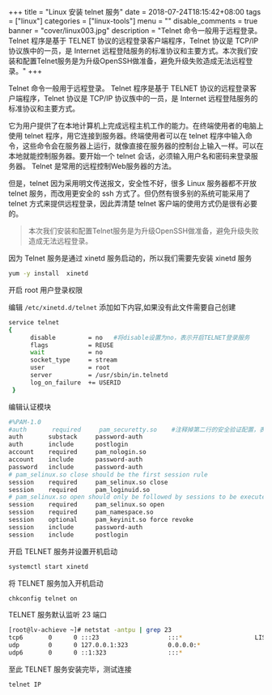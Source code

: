+++
title = "Linux 安装 telnet 服务"
date = 2018-07-24T18:15:42+08:00
tags = ["linux"]
categories = ["linux-tools"]
menu = ""
disable_comments = true
banner = "cover/linux003.jpg"
description = "Telnet 命令一般用于远程登录。 Telnet 程序是基于 TELNET 协议的远程登录客户端程序，Telnet 协议是 TCP/IP 协议族中的一员，是 Internet 远程登陆服务的标准协议和主要方式。本次我们安装和配置Telnet服务是为升级OpenSSH做准备，避免升级失败造成无法远程登录。"
+++

Telnet 命令一般用于远程登录。 Telnet 程序是基于 TELNET 协议的远程登录客户端程序，Telnet 协议是 TCP/IP 协议族中的一员，是 Internet 远程登陆服务的标准协议和主要方式。

它为用户提供了在本地计算机上完成远程主机工作的能力。在终端使用者的电脑上使用 telnet 程序，用它连接到服务器。终端使用者可以在 telnet 程序中输入命令，这些命令会在服务器上运行，就像直接在服务器的控制台上输入一样。可以在本地就能控制服务器。要开始一个 telnet 会话，必须输入用户名和密码来登录服务器。 Telnet 是常用的远程控制Web服务器的方法。

但是，telnet 因为采用明文传送报文，安全性不好，很多 Linux 服务器都不开放 telnet 服务，而改用更安全的 ssh 方式了。但仍然有很多别的系统可能采用了 telnet 方式来提供远程登录，因此弄清楚 telnet 客户端的使用方式仍是很有必要的。

>  本次我们安装和配置Telnet服务是为升级OpenSSH做准备，避免升级失败造成无法远程登录。

因为 Telnet 服务是通过 xinetd 服务启动的，所以我们需要先安装 xinetd 服务

```bash
yum -y install  xinetd
```
开启 root 用户登录权限

编辑 `/etc/xinetd.d/telnet` 添加如下内容,如果没有此文件需要自己创建

```bash
service telnet
{
      disable         = no   #将disable设置为no，表示开启TELNET登录服务
      flags           = REUSE
      wait            = no
      socket_type     = stream
      user            = root
      server          = /usr/sbin/in.telnetd
      log_on_failure  += USERID
 }
```
编辑认证模块

```bash
#%PAM-1.0
#auth       required     pam_securetty.so    #注释掉第二行的安全验证配置，表示开启root用户登录权限
auth       substack     password-auth
auth       include      postlogin
account    required     pam_nologin.so
account    include      password-auth
password   include      password-auth
# pam_selinux.so close should be the first session rule
session    required     pam_selinux.so close
session    required     pam_loginuid.so
# pam_selinux.so open should only be followed by sessions to be executed in the user context
session    required     pam_selinux.so open
session    required     pam_namespace.so
session    optional     pam_keyinit.so force revoke
session    include      password-auth
session    include      postlogin
```
开启 TELNET 服务并设置开机启动

```bash
systemctl start xinetd
```
将 TELNET 服务加入开机启动

```bash
chkconfig telnet on
```
TELNET 服务默认监听 23 端口

```bash
[root@lv-achieve ~]# netstat -antpu | grep 23
tcp6       0      0 :::23                   :::*                    LISTEN      45701/xinetd        
udp        0      0 127.0.0.1:323           0.0.0.0:*                           681/chronyd         
udp6       0      0 ::1:323                 :::*                                681/chronyd     
```
至此 TELNET 服务安装完毕，测试连接

```bash
telnet IP
```


